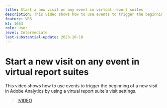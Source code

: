 ```yaml
---
title: Start a new visit on any event in virtual report suites
description: This video shows how to use events to trigger the beginning of a new visit in Adobe Analytics by using a virtual report suite's visit settings.
feature: VRS
kt: 1663
role: User
level: Intermediate
last-substantial-update: 2023-10-18
---
```

# Start a new visit on any event in virtual report suites

This video shows how to use events to trigger the beginning of a new visit in Adobe Analytics by using a virtual report suite's visit settings.

>[!VIDEO](https://video.tv.adobe.com/v/23129/?quality=12&learn=on)
